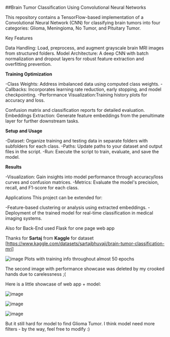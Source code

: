 ##Brain Tumor Classification Using Convolutional Neural Networks

This repository contains a TensorFlow-based implementation of a Convolutional Neural Network (CNN) for classifying brain tumors into four categories: Glioma, Meningioma, No Tumor, and Pituitary Tumor.

Key Features

Data Handling: Load, preprocess, and augment grayscale brain MRI images from structured folders.
Model Architecture: A deep CNN with batch normalization and dropout layers for robust feature extraction and overfitting prevention.

**Training Optimization**

-Class Weights: Address imbalanced data using computed class weights.
-Callbacks: Incorporates learning rate reduction, early stopping, and model checkpointing.
-Performance Visualization:Training history plots for accuracy and loss.

Confusion matrix and classification reports for detailed evaluation.
Embeddings Extraction: Generate feature embeddings from the penultimate layer for further downstream tasks.

**Setup and Usage**

-Dataset: Organize training and testing data in separate folders with subfolders for each class.
-Paths: Update paths to your dataset and output files in the script.
-Run: Execute the script to train, evaluate, and save the model.

**Results**

-Visualization: Gain insights into model performance through accuracy/loss curves and confusion matrices.
-Metrics: Evaluate the model's precision, recall, and F1-score for each class.

Applications
This project can be extended for:

-Feature-based clustering or analysis using extracted embeddings.
-Deployment of the trained model for real-time classification in medical imaging systems.

Also for Back-End used Flask for one page web app

Thanks for **Sartaj**  from **Kaggle** for dataset [https://www.kaggle.com/datasets/sartajbhuvaji/brain-tumor-classification-mri]

![image](https://github.com/user-attachments/assets/6632e7c4-0a07-460a-af48-51d22b0d2021)
Plots with training info throughout almost 50 epochs

The second image with performance showcase was deleted by my crooked hands due to carelessness ;(

Here  is a little showcase of web app + model:

![image](https://github.com/user-attachments/assets/0500acbd-715b-41c6-b810-c1695bf13c51)

![image](https://github.com/user-attachments/assets/d7c31994-71e2-4358-a857-646fc0e484ff)

![image](https://github.com/user-attachments/assets/9065274f-5b86-40c5-9543-a939fb138e79)

But it still hard for model to find Glioma Tumor. I think model need more filters - by the way, feel free to modify :)

